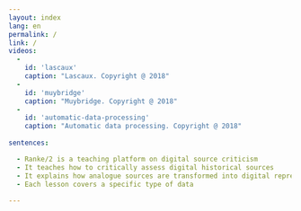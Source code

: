 ```yaml
---
layout: index
lang: en
permalink: /
link: /
videos:
  -
    id: 'lascaux'
    caption: "Lascaux. Copyright @ 2018"
  -
    id: 'muybridge'
    caption: "Muybridge. Copyright @ 2018"
  -
    id: 'automatic-data-processing'
    caption: "Automatic data processing. Copyright @ 2018"
    
sentences:

  - Ranke/2 is a teaching platform on digital source criticism
  - It teaches how to critically assess digital historical sources 
  - It explains how analogue sources are transformed into digital representations
  - Each lesson covers a specific type of data 
 
---
```


<!-- more -->
